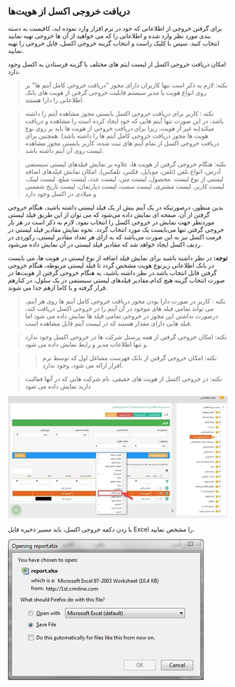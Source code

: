 ##  دریافت خروجی اکسل از هویت‌ها 

برای گرفتن خروجی از اطلاعاتی که خود در نرم افزار وارد نموده اید، کافیست به دسته بندی مورد نظر وارد شده و اطلاعاتی را که می خواهید از آن ها خروجی تهیه نمایید انتخاب کنید. سپس با کلیک راست و انتخاب گزینه خروجی اکسل، فایل خروجی را تهیه نمایید.

امکان دریافت خروجی اکسل از لیست ایتم های مختلف با گزینه فرستادن به اکسل وجود دارد.

> نکته: لازم به ذکر است  تنها کاربران دارای مجوز  "دریافت خروجی کامل آیتم ها" بر روی انواع هویت یا مدیر سیستم قابلیت خروجی گرفتن از هویت های  بانک اطلاعاتی را دارا هستند.

> نکته : کاربر برای دریافت خروجی اکسل بایستی مجوز مشاهده آیتم را داشته باشد، در این صورت تنها آیتم هایی که خود ایجاد کرده است را مشاهده و دریافت میکند(به غیر از هویت، زیرا برای دریافت خروجی از هویت ها باید بر روی نوع هویت ها مجوز دریافت خروجی کامل آیتم ها را داشته باشد) .همچنین برای دریافت خروجی اکسل از تمام آیتم های ثبت شده، کاربر بایستی مجوز مشاهده لیست روی آن آیتم داشته باشد.

> نکته: هنگام خروجی گرفتن از هویت ها، علاوه بر  نمایش فیلدهای لیستی سیستمی آدرس، انواع تلفن (تلفن، موبایل، فکس، تلفکس)، امکان نمایش فیلد‌های اضافه لیستی از نوع لیست .محصول، لیست متن، لیست عدد، لیست مبلغ، لیست لینک، لیست کاربر، لیست مشتری، لیست سمت، لیست دپارتمان، لیست تاریخ شمسی و میلادی  در اکسل وجود دارد


بدین منظور، درصورتیکه در یک آیتم بیش از یک فیلد لیستی داشته باشید، هنگام خروجی گرفتن از آن، صفحه ای نمایش داده می‌شود که می توان از این طریق فیلد لیستی موردنظر جهت نمایش در خروجی اکسل را انتخاب نمود. لازم به ذکر است در هر بار خروجی گرفتن تنها می‌بایست یک مورد انتخاب گردد. نحوه نمایش مقادیر فیلد لیستی در فرمت اکسل نیز به این صورت می‌باشد که به ازای هر تعداد مقادیر لیستی، رکوردی در ردیف اکسل ایجاد خواهد شد که مقادیر فیلد لیستی در آن نمایش داده می‌شود.

**توجه:** در نظر داشته باشید برای نمایش فیلد اضافه از نوع لیستی در هویت ها، می بایست در بانک اطلاعاتی زیرنوع هویت مشخص گردد تا فیلد لیستی مربوطه، هنگام خروجی گرفتن قابل انتخاب باشد.در نظر داشته باشید، به هنگام خروجی گرفتن از هویت‌ها در صورت انتخاب گزینه هیچ کدام،مقادیر فیلدهای لیستی سیستمی در یک سلول، در کنارهم قرار گرفته و با کاما ازهم جدا می شوند.

> نکته : کاربر در صورت دارا بودن مجوز دریافت خروجی کامل آیتم ها روی هر آیتم، می تواند تمامی فیلد های موجود در آن آیتم را در خروجی اکسل دریافت کند، درصورت نداشتن این مجوز در خروجی تمامی فیلد ها نمایش داده می شود اما فیلد هایی دارای مقدار هستند که در لیست آیتم قابل مشاهده است. 

> نکته: امکان خروجی گرفتن از همه پرسنل شرکت ها در خروجی اکسل وجود ندارد و تنها اطلاعات مدیر و رابط نمایش داده می شود.

> > نکته: امکان خروجی گرفتن از بانک فهرست مشاغل اول که توسط نرم افزار ارائه می شود، وجود ندارد.

> نکته: در خروجی اکسل از هویت های حقیقی، نام شرکت هایی که در آنها فعالیت دارند نمایش داده می شود

![](1.png)

با زدن دکمه خروجی اکسل، باید مسیر ذخیره فایل Excel    را مشخص نمایید.

![](2.png)
